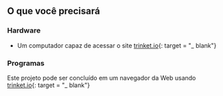 ## O que você precisará

### Hardware

+ Um computador capaz de acessar o site [trinket.io](https://trinket.io){: target = "_ blank"}

### Programas

Este projeto pode ser concluído em um navegador da Web usando [trinket.io](https://trinket.io){: target = "_ blank"}